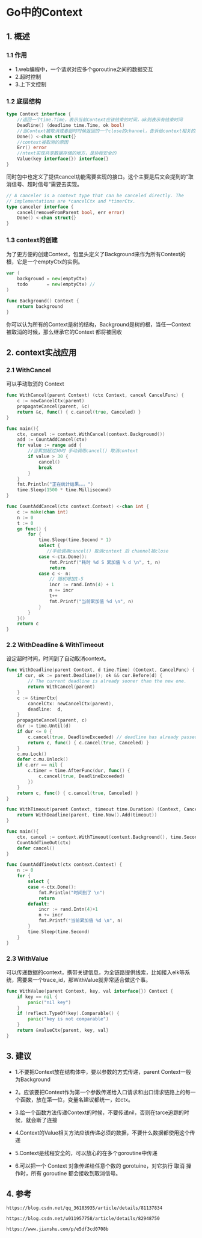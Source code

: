 # Go中的Context

## 1. 概述

### 1.1 作用

* 1.web编程中，一个请求对应多个goroutine之间的数据交互
* 2.超时控制
* 3.上下文控制

### 1.2 底层结构

```go
type Context interface {
    //返回一个time.Time，表示当前Context应该结束的时间，ok则表示有结束时间
    Deadline() (deadline time.Time, ok bool)
    //当Context被取消或者超时时候返回的一个close的channel，告诉给context相关的函数要停止当前工作然后返回了。(这个有点像全局广播)
    Done() <-chan struct{}
    //context被取消的原因
    Err() error
    //ntext实现共享数据存储的地方，是协程安全的
    Value(key interface{}) interface{}
}
```

同时包中也定义了提供cancel功能需要实现的接口。这个主要是后文会提到的“取消信号、超时信号”需要去实现。

```go
// A canceler is a context type that can be canceled directly. The
// implementations are *cancelCtx and *timerCtx.
type canceler interface {
	cancel(removeFromParent bool, err error)
	Done() <-chan struct{}
}

```

### 1.3 context的创建

为了更方便的创建Context，包里头定义了Background来作为所有Context的根，它是一个emptyCtx的实例。

```go
var (
    background = new(emptyCtx)
    todo       = new(emptyCtx) // 
)

func Background() Context {
    return background
}
```

你可以认为所有的Context是树的结构，Background是树的根，当任一Context被取消的时候，那么继承它的Context 都将被回收

## 2. context实战应用

### 2.1 WithCancel

可以手动取消的 Context

```go
func WithCancel(parent Context) (ctx Context, cancel CancelFunc) {
	c := newCancelCtx(parent)
	propagateCancel(parent, &c)
	return &c, func() { c.cancel(true, Canceled) }
}
```

```go
func main(){
    ctx, cancel := context.WithCancel(context.Background())
	add := CountAddCancel(ctx)
	for value := range add {
        //当累加超过30时 手动调用cancel() 取消context
		if value > 30 {
			cancel()
			break
		}
	}
	fmt.Println("正在统计结果。。。")
	time.Sleep(1500 * time.Millisecond)
}

func CountAddCancel(ctx context.Context) <-chan int {
	c := make(chan int)
	n := 0
	t := 0
	go func() {
		for {
			time.Sleep(time.Second * 1)
			select {
               //手动调用cancel() 取消context 后 channel被close
			case <-ctx.Done():
				fmt.Printf("耗时 %d S 累加值 % d \n", t, n)
                return
			case c <- n:
				// 随机增加1-5
				incr := rand.Intn(4) + 1
				n += incr
				t++
				fmt.Printf("当前累加值 %d \n", n)
			}
		}
	}()
	return c
}
```

### 2.2 WithDeadline & WithTimeout

设定超时时间，时间到了自动取消context。

```go
func WithDeadline(parent Context, d time.Time) (Context, CancelFunc) {
	if cur, ok := parent.Deadline(); ok && cur.Before(d) {
		// The current deadline is already sooner than the new one.
		return WithCancel(parent)
	}
	c := &timerCtx{
		cancelCtx: newCancelCtx(parent),
		deadline:  d,
	}
	propagateCancel(parent, c)
	dur := time.Until(d)
	if dur <= 0 {
		c.cancel(true, DeadlineExceeded) // deadline has already passed
		return c, func() { c.cancel(true, Canceled) }
	}
	c.mu.Lock()
	defer c.mu.Unlock()
	if c.err == nil {
		c.timer = time.AfterFunc(dur, func() {
			c.cancel(true, DeadlineExceeded)
		})
	}
	return c, func() { c.cancel(true, Canceled) }
}

func WithTimeout(parent Context, timeout time.Duration) (Context, CancelFunc) {
	return WithDeadline(parent, time.Now().Add(timeout))
}

```



```go
func main(){
 	ctx, cancel := context.WithTimeout(context.Background(), time.Second*10)
	CountAddTimeOut(ctx)
	defer cancel()
}

func CountAddTimeOut(ctx context.Context) {
	n := 0
	for {
		select {
		case <-ctx.Done():
			fmt.Println("时间到了 \n")
			return
		default:
			incr := rand.Intn(4)+1
			n += incr
			fmt.Printf("当前累加值 %d \n", n)
		}
		time.Sleep(time.Second)
	}
}
```

### 2.3 WithValue

可以传递数据的context，携带关键信息，为全链路提供线索，比如接入elk等系统，需要来一个trace_id，那WithValue就非常适合做这个事。

```go
func WithValue(parent Context, key, val interface{}) Context {
	if key == nil {
		panic("nil key")
	}
	if !reflect.TypeOf(key).Comparable() {
		panic("key is not comparable")
	}
	return &valueCtx{parent, key, val}
}
```

## 3. 建议

* 1.不要把Context放在结构体中，要以参数的方式传递，parent Context一般为Background

* 2。应该要把Context作为第一个参数传递给入口请求和出口请求链路上的每一个函数，放在第一位，变量名建议都统一，如ctx。

* 3.给一个函数方法传递Context的时候，不要传递nil，否则在tarce追踪的时候，就会断了连接
* 4.Context的Value相关方法应该传递必须的数据，不要什么数据都使用这个传递

* 5.Context是线程安全的，可以放心的在多个goroutine中传递

* 6.可以把一个 Context 对象传递给任意个数的 gorotuine，对它执行 取消 操作时，所有 goroutine 都会接收到取消信号。

## 4. 参考

`https://blog.csdn.net/qq_36183935/article/details/81137834`

`https://blog.csdn.net/u011957758/article/details/82948750`

`https://www.jianshu.com/p/e5df3cd0708b`

